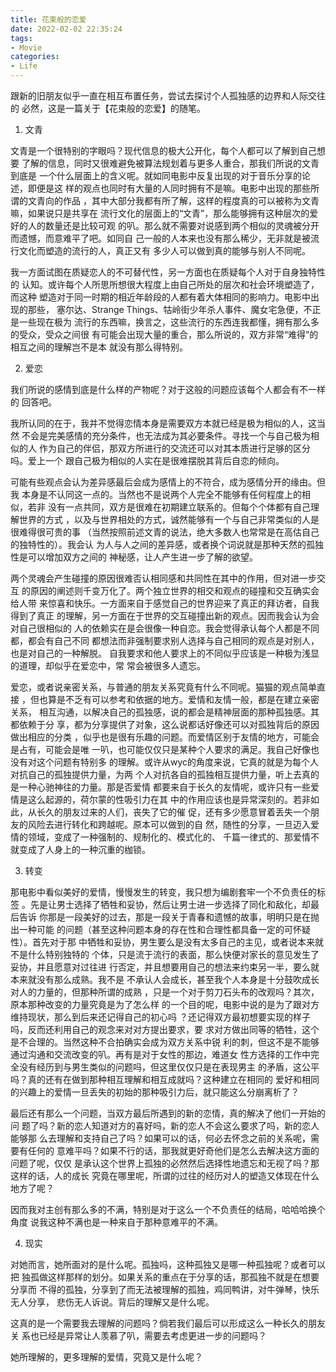 ```yaml
---
title: 花束般的恋爱
date: 2022-02-02 22:35:24
tags:
- Movie
categories:
- Life
---
```


跟新的旧朋友似乎一直在相互布置任务，尝试去探讨个人孤独感的边界和人际交往的
必然，这是一篇关于【花束般的恋爱】的随笔。

<!-- more -->

1. 文青

文青是一个很特别的字眼吗？现代信息的极大公开化，每个人都可以了解到自己想要
了解的信息，同时又很难避免被算法规划着与更多人重合，那我们所说的文青到底是
一个什么层面上的含义呢。就如同电影中反复出现的对于音乐分享的论述，即便是这
样的观点也同时有大量的人同时拥有不是嘛。电影中出现的那些所谓的文青向的作品
，其中大部分我都有所了解，这样的程度真的可以被称为文青嘛，如果说只是共享在
流行文化的层面上的“文青”，那么能够拥有这种层次的爱好的人的数量还是比较可观
的叭。那么就不需要对说感到两个相似的灵魂被分开而遗憾，而意难平了吧。如同自
己一般的人本来也没有那么稀少，无非就是被流行文化而塑造的流行的人，真正又有
多少人可以做到真的能够与别人不同呢。

我一方面试图在质疑恋人的不可替代性，另一方面也在质疑每个人对于自身独特性的
认知。或许每个人所思所想很大程度上由自己所处的层次和社会环境塑造了，而这种
塑造对于同一时期的相近年龄段的人都有着大体相同的影响力。电影中出现的那些，
塞尔达、Strange Things、牯岭街少年杀人事件、魔女宅急便，不正是一些现在极为
流行的东西嘛，换言之，这些流行的东西连我都懂，拥有那么多的受众，受众之间很
有可能会出现大量的重合，那么所说的，双方非常“难得”的相互之间的理解岂不是本
就没有那么得特别。

2. 爱恋

我们所说的感情到底是什么样的产物呢？对于这般的问题应该每个人都会有不一样的
回答吧。

我所认同的在于，我并不觉得恋情本身是需要双方本就已经是极为相似的人，这当然
不会是完美感情的充分条件，也无法成为其必要条件。寻找一个与自己极为相似的人
作为自己的伴侣，那双方所进行的交流还可以对其本质进行足够的区分吗。爱上一个
跟自己极为相似的人实在是很难摆脱其背后自恋的倾向。

可能有些观点会认为差异感最后会成为感情上的不符合，成为感情分开的缘由。但我
本身是不认同这一点的。当然也不是说两个人完全不能够有任何程度上的相似，若非
没有一点共同，双方是很难在初期建立联系的。但每个个体都有自己理解世界的方式
，以及与世界相处的方式，诚然能够有一个与自己非常类似的人是很难得很可贵的事
（当然按照前述文青的说法，绝大多数人也常常是在高估自己的独特性的）。我会认
为人与人之间的差异感，或者换个词说就是那种天然的孤独性是可以增加双方之间的
神秘感，让人产生进一步了解的欲望。

两个灵魂会产生碰撞的原因很难否认相同感和共同性在其中的作用，但对进一步交互
的原因的阐述则千变万化了。两个独立世界的相交和观点的碰撞和交互确实会给人带
来惊喜和快乐。一方面来自于感觉自己的世界迎来了真正的拜访者，自我得到了真正 
的理解，另一方面在于世界的交互碰撞出新的观点。因而我会认为会对自己很相似的
人的依赖实在是会很像一种自恋。我会觉得承认每个人都是不同都，都会有自己不同
都想法而非强制要求别人选择与自己相同的观点是对别人，也是对自己的一种解脱。
自我要求和他人要求上的不同似乎应该是一种极为浅显的道理，却似乎在爱恋中，常
常会被很多人遗忘。

爱恋，或者说亲密关系，与普通的朋友关系究竟有什么不同呢。猫猫的观点简单直接
，但也算是不乏有可以参考和依据的地方。爱情和友情一般，都是在建立亲密关系，
相互沟通，以解决自己的孤独感，说的都会是精神层面的那种孤独感。其都依赖于分 
享，都为分享提供了对象，这么说都话好像还可以对孤独背后的原因做出相应的分类 
，似乎也是很有乐趣的问题。而爱情区别于友情的地方，可能会是占有，可能会是唯
一叭，也可能仅仅只是某种个人要求的满足。我自己好像也没有对这个问题有特别多
的理解。或许从wyc的角度来说，它真的就是为每个人对抗自己的孤独提供力量，为两
个人对抗各自的孤独相互提供力量，听上去真的是一种心驰神往的力量。那是否爱情
都要来自于长久的友情呢，或许只有一些爱情是这么起源的，荷尔蒙的性吸引力在其
中的作用应该也是异常深刻的。若非如此，从长久的朋友过来的人们，丧失了它的催
促，还有多少愿意冒着丢失一个朋友的风险去进行转化和跨越呢。原本可以做到的自
然，随性的分享，一旦迈入爱情的领域，变成了一种强制的、规制化的、模式化的、
千篇一律式的、那爱情不就变成了人身上的一种沉重的枷锁。

3. 转变

那电影中看似美好的爱情，慢慢发生的转变，我只想为编剧套牢一个不负责任的标签
。先是让男士选择了牺牲和妥协，然后让男士进一步选择了同化和敌化，却最后告诉
你那是一段美好的过去，那是一段关于青春和遗憾的故事，明明只是在抛出一种可能
的问题（甚至这种问题本身的存在性和合理性都具备一定的可怀疑性）。首先对于那
中牺牲和妥协，男生要么是没有太多自己的主见，或者说本来就不是什么特别独特的
个体，只是流于流行的表面，那么快便对家长的意见发生了妥协，并且愿意对过往进
行否定，并且想要用自己的想法来约束另一半，要么就本来就没有那么成熟。我不是 
不承认人会成长，甚至我个人本身是十分鼓吹成长对人的力量的，但那种所谓的成熟
，只是一个对于剪刀石头布的改观吗？其次，原本那种改变的力量究竟是为了怎么样
的一个目的呢，电影中说的是为了跟对方维持现状，那么到后来还记得自己的初心吗
？还记得双方最初想要实现的样子吗，反而还利用自己的观念来对对方提出要求，要
求对方做出同等的牺牲，这个是不合理的。当然这种不合拍确实会成为双方关系中锐
利的刺，但这不是不能够通过沟通和交流改变的叭。再有是对于女性的那边，难道女
性方选择的工作中完全没有经历到与男生类似的问题吗，但这里仅仅只是在表现男主
的矛盾，这公平吗？真的还有在做到那种相互理解和相互成就吗？这种建立在相同的
爱好和相同的兴趣上的爱情一旦丢失的初始的那种吸引力后，就只能这么分崩离析了？

最后还有那么一个问题，当双方最后所遇到的新的恋情，真的解决了他们一开始的问
题了吗？新的恋人知道对方的喜好吗，新的恋人不会这么要求了吗，新的恋人能够那
么去理解和支持自己了吗？如果可以的话，何必去怀念之前的关系呢，需要有任何的
意难平吗？如果不行的话，那我就更好奇他们是怎么去解决这方面的问题了呢，仅仅
是承认这个世界上孤独的必然然后选择性地遗忘和无视了吗？那这样的话，人的成长
究竟在哪里呢，所谓的过往的经历对人的塑造又体现在什么地方了呢？

因而我对主创有那么多的不满，特别是对于这么一个不负责任的结局，哈哈哈换个角度
说我这种不满也是一种来自于那种意难平的不满。

4. 现实

对她而言，她所面对的是什么呢。孤独吗，这种孤独又是哪一种孤独呢？或者可以把
独孤做这样那样的划分。如果关系的重点在于分享的话，那孤独不就是在想要分享而
不得的孤独，分享到了而无法被理解的孤独，鸡同鸭讲，对牛弹琴，快乐无人分享，
悲伤无人诉说。背后的理解又是什么呢。

这真的是一个需要我去理解的问题吗？倘若我们最后可以形成这么一种长久的朋友关
系也已经是异常让人羡慕了叭，需要去考虑更进一步的问题吗？

她所理解的，更多理解的爱情，究竟又是什么呢？
